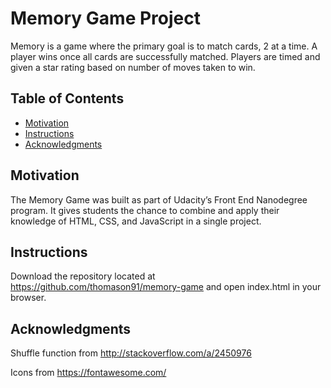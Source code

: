 # Memory Game Project

Memory is a game where the primary goal is to match cards, 2 at a time. A player wins once all cards are successfully matched. Players are timed and given a star rating based on number of moves taken to win.

## Table of Contents

* [Motivation](#motivation)
* [Instructions](#instructions)
* [Acknowledgments](#acknowledgments)

## Motivation

The Memory Game was built as part of Udacity’s Front End Nanodegree program. It gives students the chance to combine and apply their knowledge of HTML, CSS, and JavaScript in a single project.

## Instructions

Download the repository located at https://github.com/thomason91/memory-game and open index.html in your browser.

## Acknowledgments

Shuffle function from http://stackoverflow.com/a/2450976

Icons from https://fontawesome.com/
